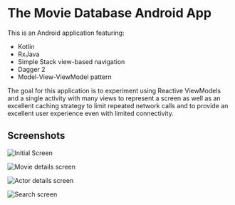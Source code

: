 # The Movie Database Android App
This is an Android application featuring:
- Kotlin
- RxJava
- Simple Stack view-based navigation
- Dagger 2
- Model-View-ViewModel pattern

The goal for this application is to experiment using Reactive ViewModels and a single activity with many views to represent a screen as well as an excellent caching strategy to limit repeated network calls and to provide an excellent user experience even with limited connectivity.

## Screenshots

![](https://imgur.com/WeMXCYq "Initial Screen")

![](https://imgur.com/pMMYdLA "Movie details screen")

![](https://imgur.com/75fIQVn "Actor details screen")

![](https://imgur.com/msd9pA3 "Search screen")
